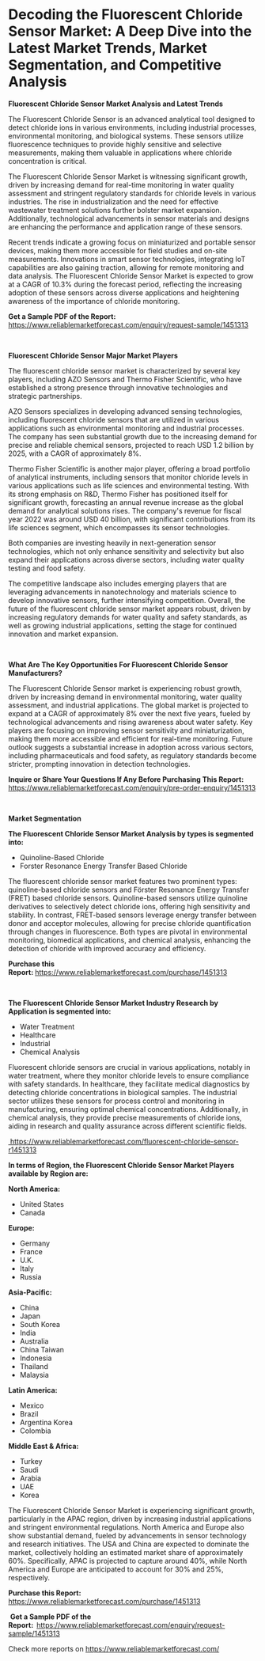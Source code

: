 <p><h1>Decoding the Fluorescent Chloride Sensor Market: A Deep Dive into the Latest Market Trends, Market Segmentation, and Competitive Analysis</h1></p><p><strong>Fluorescent Chloride Sensor Market Analysis and Latest Trends</strong></p>
<p><p>The Fluorescent Chloride Sensor is an advanced analytical tool designed to detect chloride ions in various environments, including industrial processes, environmental monitoring, and biological systems. These sensors utilize fluorescence techniques to provide highly sensitive and selective measurements, making them valuable in applications where chloride concentration is critical.</p><p>The Fluorescent Chloride Sensor Market is witnessing significant growth, driven by increasing demand for real-time monitoring in water quality assessment and stringent regulatory standards for chloride levels in various industries. The rise in industrialization and the need for effective wastewater treatment solutions further bolster market expansion. Additionally, technological advancements in sensor materials and designs are enhancing the performance and application range of these sensors.</p><p>Recent trends indicate a growing focus on miniaturized and portable sensor devices, making them more accessible for field studies and on-site measurements. Innovations in smart sensor technologies, integrating IoT capabilities are also gaining traction, allowing for remote monitoring and data analysis. The Fluorescent Chloride Sensor Market is expected to grow at a CAGR of 10.3% during the forecast period, reflecting the increasing adoption of these sensors across diverse applications and heightening awareness of the importance of chloride monitoring.</p></p>
<p><strong>Get a Sample PDF of the Report:&nbsp;</strong> <a href="https://www.reliablemarketforecast.com/enquiry/request-sample/1451313?utm_campaign=2482&utm_medium=2&utm_source=Github&utm_content=ia&utm_term=13022025&utm_id=fluorescent-chloride-sensor">https://www.reliablemarketforecast.com/enquiry/request-sample/1451313</a></p>
<p>&nbsp;</p>
<p><strong>Fluorescent Chloride Sensor Major Market Players</strong></p>
<p><p>The fluorescent chloride sensor market is characterized by several key players, including AZO Sensors and Thermo Fisher Scientific, who have established a strong presence through innovative technologies and strategic partnerships. </p><p>AZO Sensors specializes in developing advanced sensing technologies, including fluorescent chloride sensors that are utilized in various applications such as environmental monitoring and industrial processes. The company has seen substantial growth due to the increasing demand for precise and reliable chemical sensors, projected to reach USD 1.2 billion by 2025, with a CAGR of approximately 8%.</p><p>Thermo Fisher Scientific is another major player, offering a broad portfolio of analytical instruments, including sensors that monitor chloride levels in various applications such as life sciences and environmental testing. With its strong emphasis on R&D, Thermo Fisher has positioned itself for significant growth, forecasting an annual revenue increase as the global demand for analytical solutions rises. The company's revenue for fiscal year 2022 was around USD 40 billion, with significant contributions from its life sciences segment, which encompasses its sensor technologies.</p><p>Both companies are investing heavily in next-generation sensor technologies, which not only enhance sensitivity and selectivity but also expand their applications across diverse sectors, including water quality testing and food safety. </p><p>The competitive landscape also includes emerging players that are leveraging advancements in nanotechnology and materials science to develop innovative sensors, further intensifying competition. Overall, the future of the fluorescent chloride sensor market appears robust, driven by increasing regulatory demands for water quality and safety standards, as well as growing industrial applications, setting the stage for continued innovation and market expansion.</p></p>
<p>&nbsp;</p>
<p><strong>What Are The Key Opportunities For Fluorescent Chloride Sensor Manufacturers?</strong></p>
<p><p>The Fluorescent Chloride Sensor market is experiencing robust growth, driven by increasing demand in environmental monitoring, water quality assessment, and industrial applications. The global market is projected to expand at a CAGR of approximately 8% over the next five years, fueled by technological advancements and rising awareness about water safety. Key players are focusing on improving sensor sensitivity and miniaturization, making them more accessible and efficient for real-time monitoring. Future outlook suggests a substantial increase in adoption across various sectors, including pharmaceuticals and food safety, as regulatory standards become stricter, prompting innovation in detection technologies.</p></p>
<p><strong>Inquire or Share Your Questions If Any Before Purchasing This Report:</strong> <a href="https://www.reliablemarketforecast.com/enquiry/pre-order-enquiry/1451313?utm_campaign=2482&utm_medium=2&utm_source=Github&utm_content=ia&utm_term=13022025&utm_id=fluorescent-chloride-sensor">https://www.reliablemarketforecast.com/enquiry/pre-order-enquiry/1451313</a></p>
<p>&nbsp;</p>
<p><strong>Market Segmentation</strong></p>
<p><strong>The Fluorescent Chloride Sensor Market Analysis by types is segmented into:</strong></p>
<p><ul><li>Quinoline-Based Chloride</li><li>Forster Resonance Energy Transfer Based Chloride</li></ul></p>
<p><p>The fluorescent chloride sensor market features two prominent types: quinoline-based chloride sensors and Förster Resonance Energy Transfer (FRET) based chloride sensors. Quinoline-based sensors utilize quinoline derivatives to selectively detect chloride ions, offering high sensitivity and stability. In contrast, FRET-based sensors leverage energy transfer between donor and acceptor molecules, allowing for precise chloride quantification through changes in fluorescence. Both types are pivotal in environmental monitoring, biomedical applications, and chemical analysis, enhancing the detection of chloride with improved accuracy and efficiency.</p></p>
<p><strong>Purchase this Report:&nbsp;</strong><a href="https://www.reliablemarketforecast.com/purchase/1451313?utm_campaign=2482&utm_medium=2&utm_source=Github&utm_content=ia&utm_term=13022025&utm_id=fluorescent-chloride-sensor">https://www.reliablemarketforecast.com/purchase/1451313</a></p>
<p>&nbsp;</p>
<p><strong>The Fluorescent Chloride Sensor Market Industry Research by Application is segmented into:</strong></p>
<p><ul><li>Water Treatment</li><li>Healthcare</li><li>Industrial</li><li>Chemical Analysis</li></ul></p>
<p><p>Fluorescent chloride sensors are crucial in various applications, notably in water treatment, where they monitor chloride levels to ensure compliance with safety standards. In healthcare, they facilitate medical diagnostics by detecting chloride concentrations in biological samples. The industrial sector utilizes these sensors for process control and monitoring in manufacturing, ensuring optimal chemical concentrations. Additionally, in chemical analysis, they provide precise measurements of chloride ions, aiding in research and quality assurance across different scientific fields.</p></p>
<p><a href="https://www.reliablemarketforecast.com/fluorescent-chloride-sensor-r1451313?utm_campaign=2482&utm_medium=2&utm_source=Github&utm_content=ia&utm_term=13022025&utm_id=fluorescent-chloride-sensor">&nbsp;https://www.reliablemarketforecast.com/fluorescent-chloride-sensor-r1451313</a></p>
<p><strong>In terms of Region, the Fluorescent Chloride Sensor Market Players available by Region are:</strong></p>
<p>
    <p> <strong> North America: </strong>
        <ul>
            <li>United States</li>
            <li>Canada</li>
        </ul>
        </p> 
    <p> <strong> Europe: </strong>
        <ul>
            <li>Germany</li>
            <li>France</li>
            <li>U.K.</li>
            <li>Italy</li>
            <li>Russia</li>
        </ul>
        </p> 
    <p> <strong> Asia-Pacific: </strong>
        <ul>
            <li>China</li>
            <li>Japan</li>
            <li>South Korea</li>
            <li>India</li>
            <li>Australia</li>
            <li>China Taiwan</li>
            <li>Indonesia</li>
            <li>Thailand</li>
            <li>Malaysia</li>
        </ul>
        </p> 
    <p> <strong> Latin America: </strong>
        <ul>
            <li>Mexico</li>
            <li>Brazil</li>
            <li>Argentina Korea</li>
            <li>Colombia</li>
        </ul>
        </p> 
    <p> <strong> Middle East & Africa: </strong>
        <ul>
            <li>Turkey</li>
            <li>Saudi</li>
            <li>Arabia</li>
            <li>UAE</li>
            <li>Korea</li>
        </ul>
    </p>
    </p>
<p><p>The Fluorescent Chloride Sensor Market is experiencing significant growth, particularly in the APAC region, driven by increasing industrial applications and stringent environmental regulations. North America and Europe also show substantial demand, fueled by advancements in sensor technology and research initiatives. The USA and China are expected to dominate the market, collectively holding an estimated market share of approximately 60%. Specifically, APAC is projected to capture around 40%, while North America and Europe are anticipated to account for 30% and 25%, respectively.</p></p>
<p><strong>Purchase this Report: </strong><a href="https://www.reliablemarketforecast.com/purchase/1451313?utm_campaign=2482&utm_medium=2&utm_source=Github&utm_content=ia&utm_term=13022025&utm_id=fluorescent-chloride-sensor">https://www.reliablemarketforecast.com/purchase/1451313</a></p>
<p>&nbsp;<strong>Get a Sample PDF of the Report:&nbsp;&nbsp;</strong><a href="https://www.reliablemarketforecast.com/enquiry/request-sample/1451313?utm_campaign=2482&utm_medium=2&utm_source=Github&utm_content=ia&utm_term=13022025&utm_id=fluorescent-chloride-sensor">https://www.reliablemarketforecast.com/enquiry/request-sample/1451313</a></p>
<p><strong></strong></p>
<p>Check more reports on <a href="https://www.reliablemarketforecast.com/?utm_campaign=2482&utm_medium=2&utm_source=Github&utm_content=ia&utm_term=13022025&utm_id=fluorescent-chloride-sensor">https://www.reliablemarketforecast.com/</a></p>